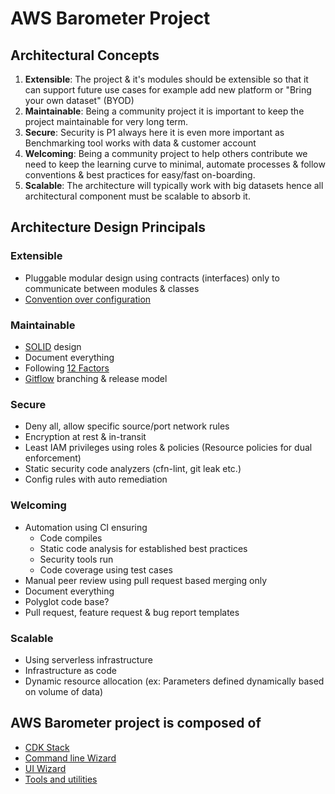# AWS Barometer Project

## Architectural Concepts

1. **Extensible**: The project & it's modules should be extensible so that it can support future use cases for example add
   new platform or "Bring your own dataset" (BYOD)
2. **Maintainable**: Being a community project it is important to keep the project maintainable for very long term.
3. **Secure**: Security is P1 always here it is even more important as Benchmarking tool works with data & customer account
4. **Welcoming**: Being a community project to help others contribute we need to keep the learning curve to minimal,
   automate processes & follow conventions & best practices for easy/fast on-boarding.
5. **Scalable**: The architecture will typically work with big datasets hence all architectural component must be scalable
   to absorb it.

## Architecture Design Principals

### Extensible

- Pluggable modular design using contracts (interfaces) only to communicate between modules & classes
- [Convention over configuration](https://en.wikipedia.org/wiki/Convention_over_configuration)

### Maintainable

- [SOLID](https://en.wikipedia.org/wiki/SOLID) design
- Document everything
- Following [12 Factors](https://12factor.net/)
- [Gitflow](https://nvie.com/posts/a-successful-git-branching-model/) branching & release model

### Secure

- Deny all, allow specific source/port network rules
- Encryption at rest & in-transit
- Least IAM privileges using roles & policies (Resource policies for dual enforcement)
- Static security code analyzers (cfn-lint, git leak etc.)
- Config rules with auto remediation

### Welcoming

- Automation using CI ensuring
    - Code compiles
    - Static code analysis for established best practices
    - Security tools run
    - Code coverage using test cases
- Manual peer review using pull request based merging only
- Document everything
- Polyglot code base?
- Pull request, feature request & bug report templates

### Scalable

- Using serverless infrastructure
- Infrastructure as code
- Dynamic resource allocation (ex: Parameters defined dynamically based on volume of data)

## AWS Barometer project is composed of

- [CDK Stack](./source/cdk-stack)
- [Command line Wizard](./source/cli-wizard)
- [UI Wizard](./source/ui-wizard)
- [Tools and utilities](./source/tools)